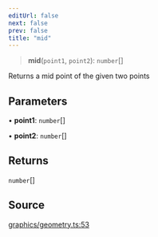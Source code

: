 ```yaml
---
editUrl: false
next: false
prev: false
title: "mid"
---
```


> **mid**(`point1`, `point2`): `number`[]

Returns a mid point of the given two points

## Parameters

• **point1**: `number`[]

• **point2**: `number`[]

## Returns

`number`[]

## Source

[graphics/geometry.ts:53](https://github.com/dgmjs/dgmjs/blob/main/packages/core/src/graphics/geometry.ts#L53)
